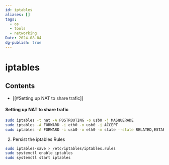```yaml
---
id: iptables
aliases: []
tags:
  - os
  - tools
  - networking
Date: 2024-08-04
dg-publish: true
---
```

# iptables

## Contents
- [[#Setting up NAT to share trafic]]

#### Setting up NAT to share trafic

```bash
sudo iptables -t nat -A POSTROUTING -o usb0 -j MASQUERADE 
sudo iptables -A FORWARD -i eth0 -o usb0 -j ACCEPT 
sudo iptables -A FORWARD -i usb0 -o eth0 -m state --state RELATED,ESTABLISHED -j ACCEPT

```

2. Persist the iptables Rules

```bash
sudo iptables-save > /etc/iptables/iptables.rules
sudo systemctl enable iptables
sudo systemctl start iptables

```